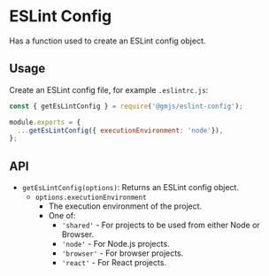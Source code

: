 # ESLint Config

Has a function used to create an ESLint config object.

## Usage

Create an ESLint config file, for example `.eslintrc.js`:

```js
const { getEsLintConfig } = require('@gmjs/eslint-config');

module.exports = {
  ...getEsLintConfig({ executionEnvironment: 'node'}),
};
```

## API

- `getEsLintConfig(options)`: Returns an ESLint config object.
  - `options.executionEnvironment`
    - The execution environment of the project.
    - One of:
      - `'shared'` - For projects to be used from either Node or Browser.
      - `'node'` - For Node.js projects.
      - `'browser'` - For browser projects.
      - `'react'` - For React projects.
